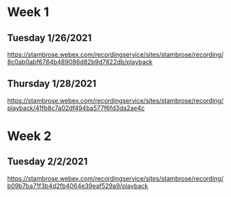 # Week 1
## Tuesday 1/26/2021
https://stambrose.webex.com/recordingservice/sites/stambrose/recording/8c0ab0abf6784b489086d82b9d7822db/playback
## Thursday 1/28/2021
https://stambrose.webex.com/recordingservice/sites/stambrose/recording/playback/41fb8c7a02df494ba577f6fd3da2ae4c

# Week 2
## Tuesday 2/2/2021
https://stambrose.webex.com/recordingservice/sites/stambrose/recording/b09b7ba71f3b4d2fb4064e39eaf529a9/playback
